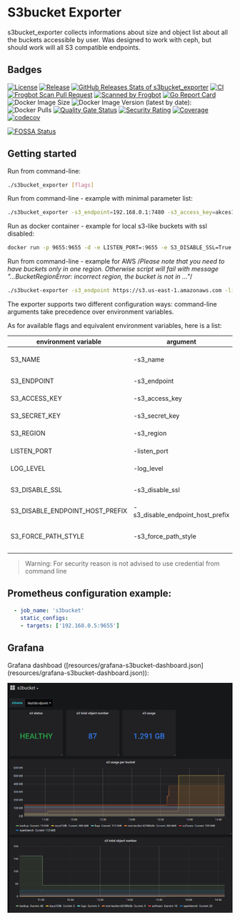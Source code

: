 # S3bucket Exporter

s3bucket_exporter collects informations about size and object list about all the buckets accessible by user. Was designed to work with ceph, but should work will all S3 compatible endpoints.

## Badges

[![License](https://img.shields.io/github/license/molu8bits/s3bucket_exporter)](/LICENSE)
[![Release](https://img.shields.io/github/release/molu8bits/s3bucket_exporter.svg)](https://github.com/molu8bits/s3bucket_exporter/releases/latest)
[![GitHub Releases Stats of s3bucket_exporter](https://img.shields.io/github/downloads/molu8bits/s3bucket_exporter/total.svg?logo=github)](https://somsubhra.github.io/github-release-stats/?username=molu8bits&repository=s3bucket_exporter)
[![CI](https://github.com/molu8bits/s3bucket_exporter/actions/workflows/ci.yaml/badge.svg?branch=master&event=push)](https://github.com/molu8bits/s3bucket_exporter/actions/workflows/ci.yaml?branch=master&event=push)
[![Frogbot Scan Pull Request](https://github.com/molu8bits/s3bucket_exporter/actions/workflows/frogbot-scan-pr-go.yaml/badge.svg)](https://github.com/molu8bits/s3bucket_exporter/actions/workflows/frogbot-scan-pr-go.yml)
[![Scanned by Frogbot](https://raw.github.com/jfrog/frogbot/master/images/frogbot-badge.svg)](https://github.com/jfrog/frogbot#readme)
[![Go Report Card](https://goreportcard.com/badge/github.com/molu8bits/s3bucket_exporter)](https://goreportcard.com/report/github.com/molu8bits/s3bucket_exporter)
![Docker Image Size](https://img.shields.io/docker/image-size/molu8bits/s3bucket_exporter.svg?sort=date)
![Docker Image Version (latest by date):](https://img.shields.io/docker/v/molu8bits/s3bucket_exporter.svg?sort=date)
![Docker Pulls](https://img.shields.io/docker/pulls/molu8bits/s3bucket_exporter.svg)
[![Quality Gate Status](https://sonarcloud.io/api/project_badges/measure?project=s3bucket_exporter&metric=alert_status)](https://sonarcloud.io/summary/new_code?id=s3bucket_exporter)
[![Security Rating](https://sonarcloud.io/api/project_badges/measure?project=s3bucket_exporter&metric=security_rating)](https://sonarcloud.io/summary/new_code?id=s3bucket_exporter)
[![Coverage](https://sonarcloud.io/api/project_badges/measure?project=s3bucket_exporter&metric=coverage)](https://sonarcloud.io/summary/new_code?id=s3bucket_exporter)
[![codecov](https://codecov.io/github/molu8bits/s3bucket_exporter/branch/master/graph/badge.svg?token=6KIJFNB8WG)](https://codecov.io/github/molu8bits/s3bucket_exporter)

[![FOSSA Status](https://app.fossa.com/api/projects/custom%2B37992%2Fgithub.com%2Fmolu8bits%2Fs3bucket_exporter.svg?type=large)](https://app.fossa.com/projects/custom%2B37992%2Fgithub.com%2Fmolu8bits%2Fs3bucket_exporter?ref=badge_large)

## Getting started

Run from command-line:

```sh
./s3bucket_exporter [flags]
```

Run from command-line - example with minimal parameter list:

```sh
./s3bucket_exporter -s3_endpoint=192.168.0.1:7480 -s3_access_key=akces123 -s3_secret_key=secret123 -s3_name=MyS3Endpoint
```

Run as docker container - example for local s3-like buckets with ssl disabled:

```sh
docker run -p 9655:9655 -d -e LISTEN_PORT=:9655 -e S3_DISABLE_SSL=True -e S3_ENDPOINT=192.168.0.1:7480 -e S3_ACCESS_KEY=akces123 -e S3_SECRET_KEY=secret123 -e S3_NAME=MyS3Endpoint docker.io/molu8bits/s3bucket_exporter:0.3 
```

Run from command-line - example for AWS
/*Please note that you need to have buckets only in one region. Otherwise script will fail with message "...BucketRegionError: incorrect region, the bucket is not in ..."*/

```sh
./s3bucket-exporter -s3_endpoint https://s3.us-east-1.amazonaws.com -listen_port :9655 -s3_access_key ABCD12345678 -s3_secret_key mySecretKey -s3_name=My2S3Endpoint --s3_region=us-east-1 --s3_force_path_style=false --s3_disable_endpoint_host_prefix=true
```

The exporter supports two different configuration ways: command-line arguments take precedence over environment variables.

As for available flags and equivalent environment variables, here is a list:

|     environment variable          |    argument                       |     description                                    |        default        |     example              |
| --------------------------------- | --------------------------------- | -------------------------------------------------- | --------------------- | ------------------------ |
| S3_NAME                           | -s3_name                         | S3 configuration name, visible as a tag            |                       | MyS3Endpoint             |
| S3_ENDPOINT                       | -s3_endpoint                     | S3 endpoint url with port  |                       |                       | 192.168.0.1:7480         |
| S3_ACCESS_KEY                     | -s3_access_key                   | S3 access_key (aws_access_key)                     |                       | myAkcesKey               |
| S3_SECRET_KEY                     | -s3_secret_key                   | S3 secret key (aws_secret_key)                     |                       | mySecretKey              |
| S3_REGION                         | -s3_region                       | S3 region name                                     | default               | "default" or "eu-west-1" |
| LISTEN_PORT                       | -listen_port                     | Exporter listen Port cluster                       | :9655                 | :9123                   |
| LOG_LEVEL                         | -log_level                       | Log level. Info or Debug                           | Info                  | Debug                    |
| S3_DISABLE_SSL                    | -s3_disable_ssl                  | If S3 endpoint is not secured by SSL set to True   | False                 | True                     |
| S3_DISABLE_ENDPOINT_HOST_PREFIX   | -s3_disable_endpoint_host_prefix | Disable endpoint host prefix                       | False                 | True                     |
| S3_FORCE_PATH_STYLE               | -s3_force_path_style             | Force use path style (bucketname not added to url) | True                  | False                    |

> Warning: For security reason is not advised to use credential from command line

## Prometheus configuration example:

```yaml
  - job_name: 's3bucket'
    static_configs:
    - targets: ['192.168.0.5:9655']
```

## Grafana

Grafana dashboad ([resources/grafana-s3bucket-dashboard.json] (resources/grafana-s3bucket-dashboard.json)):

![](images/grafana-s3bucket-dashboard.png)
